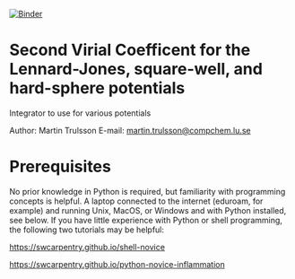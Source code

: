 [![Binder](https://mybinder.org/badge_logo.svg)](https://mybinder.org/v2/gh/trulle82/B2_LJ/HEAD?labpath=B2_for_LJ.ipynb)

# Second Virial Coefficent for the Lennard-Jones, square-well, and hard-sphere potentials
Integrator to use for various potentials

Author: Martin Trulsson
E-mail: martin.trulsson@compchem.lu.se

# Prerequisites

No prior knowledge in Python is required, but familiarity with programming concepts is helpful.
A laptop connected to the internet (eduroam, for example) and running Unix, MacOS, or Windows and with Python installed, see below.
If you have little experience with Python or shell programming, the following two tutorials may be helpful:

https://swcarpentry.github.io/shell-novice

https://swcarpentry.github.io/python-novice-inflammation
